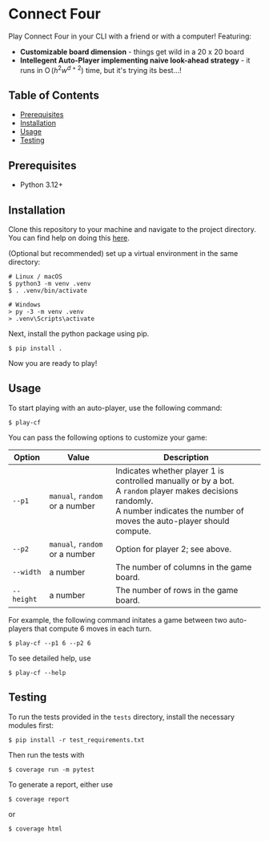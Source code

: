# Connect Four

Play Connect Four in your CLI with a friend or with a computer! Featuring:

- **Customizable board dimension** - things get wild in a 20 x 20 board
- **Intellegent Auto-Player implementing naive look-ahead strategy** - it runs in $\operatorname{O}(h^2w^{d+2})$ time, but it's trying its best...!

## Table of Contents

- [Prerequisites](#prerequisites)
- [Installation](#installation)
- [Usage](#usage)
- [Testing](#testing)

## Prerequisites

- Python 3.12+

## Installation

Clone this repository to your machine and navigate to the project directory.
You can find help on doing this [here](https://docs.github.com/en/repositories/creating-and-managing-repositories/cloning-a-repository).


(Optional but recommended) set up a virtual environment in the same directory:
```
# Linux / macOS
$ python3 -m venv .venv
$ . .venv/bin/activate

# Windows
> py -3 -m venv .venv
> .venv\Scripts\activate
```

Next, install the python package using pip.

```
$ pip install .
```

Now you are ready to play!

## Usage

To start playing with an auto-player, use the following command:

```
$ play-cf
```

You can pass the following options to customize your game:

| Option     | Value                          | Description |
| ---------- | ------------------------------ | ----------- |
| `--p1`     | `manual`, `random` or a number | Indicates whether player 1 is controlled manually or by a bot. <br> A `random` player makes decisions randomly. <br> A number indicates the number of moves the auto-player should compute. |
| `--p2`     | `manual`, `random` or a number | Option for player 2; see above.          |
| `--width`  | a number                       | The number of columns in the game board. |
| `--height` | a number                       | The number of rows in the game board.    |

For example, the following command initates a game between two auto-players that compute 6 moves in each turn.

```
$ play-cf --p1 6 --p2 6
```

To see detailed help, use

```
$ play-cf --help
```

## Testing

To run the tests provided in the `tests` directory, install the necessary modules first:

```
$ pip install -r test_requirements.txt
```

Then run the tests with

```
$ coverage run -m pytest
```

To generate a report, either use

```
$ coverage report
```

or

```
$ coverage html
```
